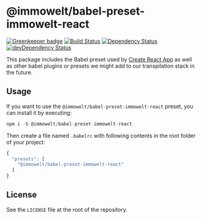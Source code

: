 # @immowelt/babel-preset-immowelt-react

[![Greenkeeper badge](https://badges.greenkeeper.io/ImmoweltHH/babel-preset-immowelt-react.svg)](https://greenkeeper.io/)
[![Build Status](https://travis-ci.org/ImmoweltHH/babel-preset-immowelt-react.svg?branch=master)](https://travis-ci.org/ImmoweltHH/babel-preset-immowelt-react)
[![Dependency Status](https://david-dm.org/ImmoweltHH/babel-preset-immowelt-react.svg)](https://david-dm.org/ImmoweltHH/babel-preset-immowelt-react)
[![devDependency Status](https://david-dm.org/ImmoweltHH/babel-preset-immowelt-react/dev-status.svg)](https://david-dm.org/ImmoweltHH/babel-preset-immowelt-react#info=devDependencies&view=table)

This package includes the Babel preset used by [Create React App](https://github.com/facebookincubator/create-react-app) as well as other babel plugins or presets we might add to our transpilation stack in the future.

## Usage
If you want to use the `@immowelt/babel-preset-immowelt-react` preset, you can install it by executing:
```js
npm i -S @immowelt/babel-preset-immowelt-react
```

Then create a file named `.babelrc` with following contents in the root folder of your project:

```js
{
  "presets": [
    "@immowelt/babel-preset-immowelt-react"
  ]
}
```

## License
See the `LICENSE` file at the root of the repository.
